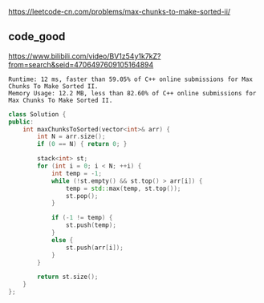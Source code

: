 
https://leetcode-cn.com/problems/max-chunks-to-make-sorted-ii/

## code_good 

https://www.bilibili.com/video/BV1z54y1k7kZ?from=search&seid=4706497609105164894

```
Runtime: 12 ms, faster than 59.05% of C++ online submissions for Max Chunks To Make Sorted II.
Memory Usage: 12.2 MB, less than 82.60% of C++ online submissions for Max Chunks To Make Sorted II.
```

```cpp
class Solution {
public:
    int maxChunksToSorted(vector<int>& arr) {
        int N = arr.size();
        if (0 == N) { return 0; }

        stack<int> st;
        for (int i = 0; i < N; ++i) {
            int temp = -1;
            while (!st.empty() && st.top() > arr[i]) {
                temp = std::max(temp, st.top());
                st.pop();
            }

            if (-1 != temp) {
                st.push(temp);
            }
            else {
                st.push(arr[i]);
            }
        }

        return st.size();
    }
};
```